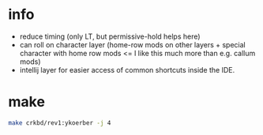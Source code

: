 # info

- reduce timing (only LT, but permissive-hold helps here)
- can roll on character layer (home-row mods on other layers + special character with home row mods <= I like this much more than e.g. callum mods)
- intellij layer for easier access of common shortcuts inside the IDE.

# make
```bash
make crkbd/rev1:ykoerber -j 4
```